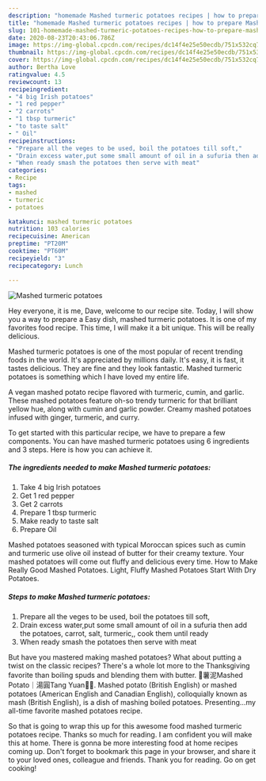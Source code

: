 ```yaml
---
description: "homemade Mashed turmeric potatoes recipes | how to prepare Mashed turmeric potatoes"
title: "homemade Mashed turmeric potatoes recipes | how to prepare Mashed turmeric potatoes"
slug: 101-homemade-mashed-turmeric-potatoes-recipes-how-to-prepare-mashed-turmeric-potatoes
date: 2020-08-23T20:43:06.786Z
image: https://img-global.cpcdn.com/recipes/dc14f4e25e50ecdb/751x532cq70/mashed-turmeric-potatoes-recipe-main-photo.jpg
thumbnail: https://img-global.cpcdn.com/recipes/dc14f4e25e50ecdb/751x532cq70/mashed-turmeric-potatoes-recipe-main-photo.jpg
cover: https://img-global.cpcdn.com/recipes/dc14f4e25e50ecdb/751x532cq70/mashed-turmeric-potatoes-recipe-main-photo.jpg
author: Bertha Love
ratingvalue: 4.5
reviewcount: 13
recipeingredient:
- "4 big Irish potatoes"
- "1 red pepper"
- "2 carrots"
- "1 tbsp turmeric"
- "to taste salt"
- " Oil"
recipeinstructions:
- "Prepare all the veges to be used, boil the potatoes till soft,"
- "Drain excess water,put some small amount of oil in a sufuria then add the potatoes, carrot, salt, turmeric,, cook them until ready"
- "When ready smash the potatoes then serve with meat"
categories:
- Recipe
tags:
- mashed
- turmeric
- potatoes

katakunci: mashed turmeric potatoes 
nutrition: 103 calories
recipecuisine: American
preptime: "PT20M"
cooktime: "PT60M"
recipeyield: "3"
recipecategory: Lunch

---
```



![Mashed turmeric potatoes](https://img-global.cpcdn.com/recipes/dc14f4e25e50ecdb/751x532cq70/mashed-turmeric-potatoes-recipe-main-photo.jpg)

Hey everyone, it is me, Dave, welcome to our recipe site. Today, I will show you a way to prepare a Easy dish, mashed turmeric potatoes. It is one of my favorites food recipe. This time, I will make it a bit unique. This will be really delicious.

Mashed turmeric potatoes is one of the most popular of recent trending foods in the world. It's appreciated by millions daily. It's easy, it is fast, it tastes delicious. They are fine and they look fantastic. Mashed turmeric potatoes is something which I have loved my entire life.

A vegan mashed potato recipe flavored with turmeric, cumin, and garlic. These mashed potatoes feature oh-so trendy turmeric for that brilliant yellow hue, along with cumin and garlic powder. Creamy mashed potatoes infused with ginger, turmeric, and curry.


To get started with this particular recipe, we have to prepare a few components. You can have mashed turmeric potatoes using 6 ingredients and 3 steps. Here is how you can achieve it.

<!--inarticleads1-->

##### The ingredients needed to make Mashed turmeric potatoes:

1. Take 4 big Irish potatoes
1. Get 1 red pepper
1. Get 2 carrots
1. Prepare 1 tbsp turmeric
1. Make ready to taste salt
1. Prepare  Oil


Mashed potatoes seasoned with typical Moroccan spices such as cumin and turmeric use olive oil instead of butter for their creamy texture. Your mashed potatoes will come out fluffy and delicious every time. How to Make Really Good Mashed Potatoes. Light, Fluffy Mashed Potatoes Start With Dry Potatoes. 

<!--inarticleads2-->

##### Steps to make Mashed turmeric potatoes:

1. Prepare all the veges to be used, boil the potatoes till soft,
1. Drain excess water,put some small amount of oil in a sufuria then add the potatoes, carrot, salt, turmeric,, cook them until ready
1. When ready smash the potatoes then serve with meat


But have you mastered making mashed potatoes? What about putting a twist on the classic recipes? There&#39;s a whole lot more to the Thanksgiving favorite than boiling spuds and blending them with butter. 💛薯泥Mashed Potato｜湯圓Tang Yuan🐹💕. Mashed potato (British English) or mashed potatoes (American English and Canadian English), colloquially known as mash (British English), is a dish of mashing boiled potatoes. Presenting…my all-time favorite mashed potatoes recipe. 

So that is going to wrap this up for this awesome food mashed turmeric potatoes recipe. Thanks so much for reading. I am confident you will make this at home. There is gonna be more interesting food at home recipes coming up. Don't forget to bookmark this page in your browser, and share it to your loved ones, colleague and friends. Thank you for reading. Go on get cooking!
